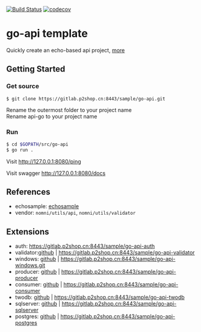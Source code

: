 [![Build Status](https://travis-ci.org/relax-space/go-api.svg?branch=master)](https://travis-ci.org/relax-space/go-api)
[![codecov](https://codecov.io/gh/relax-space/go-api/branch/master/graph/badge.svg)](https://codecov.io/gh/relax-space/go-api)

# go-api template

Quickly create an echo-based api project, [more](#Extensions)

## Getting Started

### Get source
```
$ git clone https://gitlab.p2shop.cn:8443/sample/go-api.git
```
Rename the outermost folder to your project name  
Rename api-go to your project name

### Run
```bash
$ cd $GOPATH/src/go-api
$ go run .
```

Visit           http://127.0.0.1:8080/ping

Visit swagger   http://127.0.0.1:8080/docs


## References

- echosample: [echosample](https://github.com/pangpanglabs/echosample)
- vendor: `nomni/utils/api`, `nomni/utils/validator`

## Extensions

- auth: https://gitlab.p2shop.cn:8443/sample/go-api-auth 
- validator:[github](https://github.com/relax-space/go-api-validator) | https://gitlab.p2shop.cn:8443/sample/go-api-validator 
- windows: [github](https://github.com/relax-space/go-api-windows) | https://gitlab.p2shop.cn:8443/sample/go-api-windows.git 
- producer: [github](https://github.com/relax-space/go-api-producer) | https://gitlab.p2shop.cn:8443/sample/go-api-producer 
- consumer: [github](https://github.com/relax-space/go-api-consumer) | https://gitlab.p2shop.cn:8443/sample/go-api-consumer 
- twodb: [github](https://github.com/relax-space/go-api-twodb) | https://gitlab.p2shop.cn:8443/sample/go-api-twodb 
- sqlserver: [github](https://github.com/relax-space/go-api-sqlserver) | https://gitlab.p2shop.cn:8443/sample/go-api-sqlserver 
- postgres: [github](https://github.com/elandcloud/go-api-postgres) | https://gitlab.p2shop.cn:8443/sample/go-api-postgres


